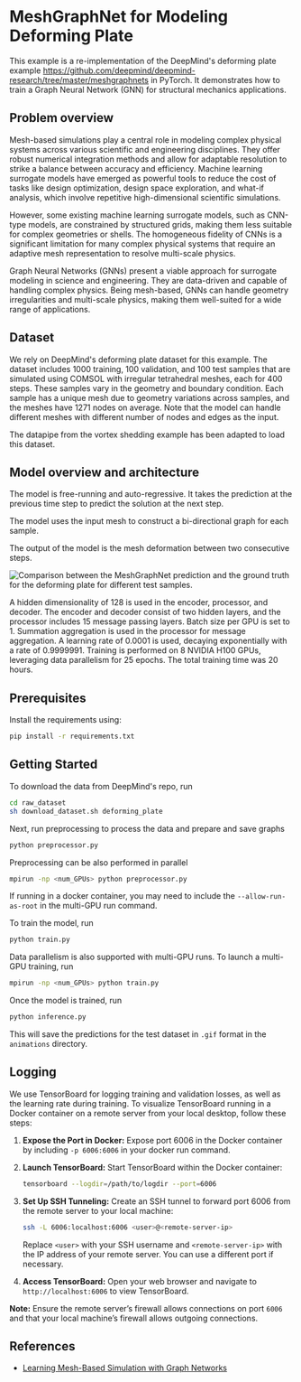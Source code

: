 # MeshGraphNet for Modeling Deforming Plate

This example is a re-implementation of the DeepMind's deforming plate example
<https://github.com/deepmind/deepmind-research/tree/master/meshgraphnets> in PyTorch.
It demonstrates how to train a Graph Neural Network (GNN) for structural
mechanics applications.

## Problem overview

Mesh-based simulations play a central role in modeling complex physical systems across
various scientific and engineering disciplines. They offer robust numerical integration
methods and allow for adaptable resolution to strike a balance between accuracy and
efficiency. Machine learning surrogate models have emerged as powerful tools to reduce
the cost of tasks like design optimization, design space exploration, and what-if
analysis, which involve repetitive high-dimensional scientific simulations.

However, some existing machine learning surrogate models, such as CNN-type models,
are constrained by structured grids,
making them less suitable for complex geometries or shells. The homogeneous fidelity of
CNNs is a significant limitation for many complex physical systems that require an
adaptive mesh representation to resolve multi-scale physics.

Graph Neural Networks (GNNs) present a viable approach for surrogate modeling in science
and engineering. They are data-driven and capable of handling complex physics. Being
mesh-based, GNNs can handle geometry irregularities and multi-scale physics,
making them well-suited for a wide range of applications.

## Dataset

We rely on DeepMind's deforming plate dataset for this example. The dataset includes
1000 training, 100 validation, and 100 test samples that are simulated using COMSOL
with irregular tetrahedral meshes, each for 400 steps.
These samples vary in the geometry and boundary condition. Each sample
has a unique mesh due to geometry variations across samples, and the meshes have 1271
nodes on average. Note that the model can handle different meshes with different number
of nodes and edges as the input.

The datapipe from the vortex shedding example has been adapted to load this dataset.

## Model overview and architecture

The model is free-running and auto-regressive. It takes the prediction at
the previous time step to predict the solution at the next step.

The model uses the input mesh to construct a bi-directional graph for each sample.

The output of the model is the mesh deformation between two consecutive steps.

![Comparison between the MeshGraphNet prediction and the
ground truth for the deforming plate for different test samples.
](../../../docs/img/deforming_plate.gif)

A hidden dimensionality of 128 is used in the encoder,
processor, and decoder. The encoder and decoder consist of two hidden layers, and
the processor includes 15 message passing layers. Batch size per GPU is set to 1.
Summation aggregation is used in the
processor for message aggregation. A learning rate of 0.0001 is used, decaying
exponentially with a rate of 0.9999991. Training is performed on 8 NVIDIA H100
GPUs, leveraging data parallelism for 25 epochs. The total training time was
20 hours.

## Prerequisites

Install the requirements using:

```bash
pip install -r requirements.txt
```

## Getting Started

To download the data from DeepMind's repo, run

```bash
cd raw_dataset
sh download_dataset.sh deforming_plate
```

Next, run preprocessing to process the data and prepare and save graphs

```bash
python preprocessor.py
```

Preprocessing can be also performed in parallel

```bash
mpirun -np <num_GPUs> python preprocessor.py
```

If running in a docker container, you may need to include the `--allow-run-as-root` in
the multi-GPU run command.

To train the model, run

```bash
python train.py
```

Data parallelism is also supported with multi-GPU runs. To launch a multi-GPU training,
run

```bash
mpirun -np <num_GPUs> python train.py
```

Once the model is trained, run

```bash
python inference.py
```

This will save the predictions for the test dataset in `.gif` format in the `animations`
directory.

## Logging

We use TensorBoard for logging training and validation losses, as well as
the learning rate during training. To visualize TensorBoard running in a
Docker container on a remote server from your local desktop, follow these steps:

1. **Expose the Port in Docker:**
     Expose port 6006 in the Docker container by including
     `-p 6006:6006` in your docker run command.

2. **Launch TensorBoard:**
   Start TensorBoard within the Docker container:

     ```bash
     tensorboard --logdir=/path/to/logdir --port=6006
     ```

3. **Set Up SSH Tunneling:**
   Create an SSH tunnel to forward port 6006 from the remote server to your local machine:

     ```bash
     ssh -L 6006:localhost:6006 <user>@<remote-server-ip>
     ```

    Replace `<user>` with your SSH username and `<remote-server-ip>` with the IP address
    of your remote server. You can use a different port if necessary.

4. **Access TensorBoard:**
   Open your web browser and navigate to `http://localhost:6006` to view TensorBoard.

**Note:** Ensure the remote server’s firewall allows connections on port `6006`
and that your local machine’s firewall allows outgoing connections.

## References

- [Learning Mesh-Based Simulation with Graph Networks](https://arxiv.org/abs/2010.03409)
